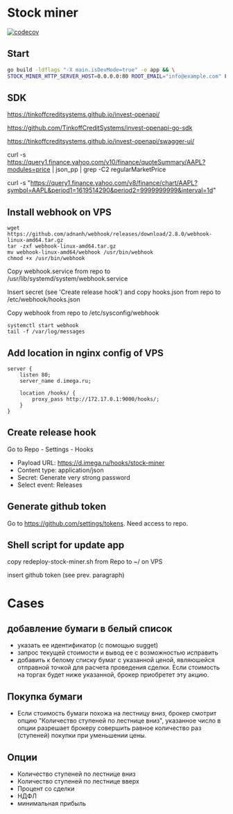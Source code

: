 # Stock miner

[![codecov](https://codecov.io/gh/iMega/stock-miner/branch/master/graph/badge.svg?token=JFHLSRY9NS)](https://codecov.io/gh/iMega/stock-miner)

## Start

```bash
go build -ldflags "-X main.isDevMode=true" -o app && \
STOCK_MINER_HTTP_SERVER_HOST=0.0.0.0:80 ROOT_EMAIL="info@example.com" FIXTURE_PATH=tests/fixtures/ ./app
```

## SDK

https://tinkoffcreditsystems.github.io/invest-openapi/

https://github.com/TinkoffCreditSystems/invest-openapi-go-sdk

https://tinkoffcreditsystems.github.io/invest-openapi/swagger-ui/

curl -s https://query1.finance.yahoo.com/v10/finance/quoteSummary/AAPL?modules=price | json_pp | grep -C2 regularMarketPrice

curl -s "https://query1.finance.yahoo.com/v8/finance/chart/AAPL?symbol=AAPL&period1=1619514290&period2=9999999999&interval=1d"

## Install webhook on VPS

```shell
wget https://github.com/adnanh/webhook/releases/download/2.8.0/webhook-linux-amd64.tar.gz
tar -zxf webhook-linux-amd64.tar.gz
mv webhook-linux-amd64/webhook /usr/bin/webhook
chmod +x /usr/bin/webhook
```

Copy webhook.service from repo to /usr/lib/systemd/system/webhook.service

Insert secret (see 'Create release hook') and copy hooks.json from repo to /etc/webhook/hooks.json

Copy webhook from repo to /etc/sysconfig/webhook

```shell
systemctl start webhook
tail -f /var/log/messages
```

## Add location in nginx config of VPS

```nginx
server {
    listen 80;
    server_name d.imega.ru;

    location /hooks/ {
        proxy_pass http://172.17.0.1:9000/hooks/;
    }
}
```

## Create release hook

Go to Repo - Settings - Hooks

-   Payload URL: https://d.imega.ru/hooks/stock-miner
-   Content type: application/json
-   Secret: Generate very strong password
-   Select event: Releases

## Generate github token

Go to https://github.com/settings/tokens. Need access to repo.

## Shell script for update app

copy redeploy-stock-miner.sh from Repo to ~/ on VPS

insert github token (see prev. paragraph)

# Cases

## добавление бумаги в белый список

-   указать ее идентификатор (с помощью sugget)
-   запрос текущей стоимости и вывод ее с возможностью исправить
-   добавить к белому списку бумаг с указанной ценой, являюшейся отправной
    точкой для расчета проведения сделки. Если стоимость на торгах будет ниже указанной,
    брокер приобретет эту акцию.

## Покупка бумаги

-   Если стоимость бумаги похожа на лестницу вниз, брокер смотрит опцию
    "Количество ступеней по лестнице вниз", указанное число в опции разрешает
    брокеру совершить равное количество раз (ступеней) покупки при уменьшении цены.

## Опции

-   Количество ступеней по лестнице вниз
-   Количество ступеней по лестнице вверх
-   Процент со сделки
-   НДФЛ
-   минимальная прибыль
